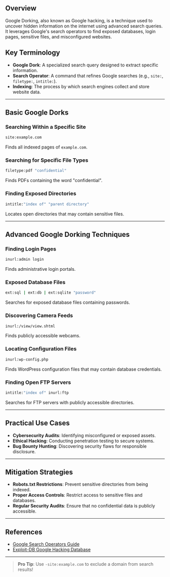 ## Overview

Google Dorking, also known as Google hacking, is a technique used to uncover hidden information on the internet using advanced search queries. It leverages Google's search operators to find exposed databases, login pages, sensitive files, and misconfigured websites.

## Key Terminology

- **Google Dork**: A specialized search query designed to extract specific information.
- **Search Operator**: A command that refines Google searches (e.g., `site:`, `filetype:`, `intitle:`).
- **Indexing**: The process by which search engines collect and store website data.

---

## Basic Google Dorks

### Searching Within a Specific Site

```bash
site:example.com
```

Finds all indexed pages of `example.com`.

### Searching for Specific File Types

```bash
filetype:pdf "confidential"
```

Finds PDFs containing the word "confidential".

### Finding Exposed Directories

```bash
intitle:"index of" "parent directory"
```

Locates open directories that may contain sensitive files.

---

## Advanced Google Dorking Techniques

### Finding Login Pages

```bash
inurl:admin login
```

Finds administrative login portals.

### Exposed Database Files

```bash
ext:sql | ext:db | ext:sqlite "password"
```

Searches for exposed database files containing passwords.

### Discovering Camera Feeds

```bash
inurl:/view/view.shtml
```

Finds publicly accessible webcams.

### Locating Configuration Files

```bash
inurl:wp-config.php
```

Finds WordPress configuration files that may contain database credentials.

### Finding Open FTP Servers

```bash
intitle:"index of" inurl:ftp
```

Searches for FTP servers with publicly accessible directories.

---

## Practical Use Cases

- **Cybersecurity Audits**: Identifying misconfigured or exposed assets.
- **Ethical Hacking**: Conducting penetration testing to secure systems.
- **Bug Bounty Hunting**: Discovering security flaws for responsible disclosure.

---

## Mitigation Strategies

- **Robots.txt Restrictions**: Prevent sensitive directories from being indexed.
- **Proper Access Controls**: Restrict access to sensitive files and databases.
- **Regular Security Audits**: Ensure that no confidential data is publicly accessible.

---

## References

- [Google Search Operators Guide](https://support.google.com/websearch/answer/2466433)
- [Exploit-DB Google Hacking Database](https://www.exploit-db.com/google-hacking-database)

---

> **Pro Tip**: Use `-site:example.com` to exclude a domain from search results!